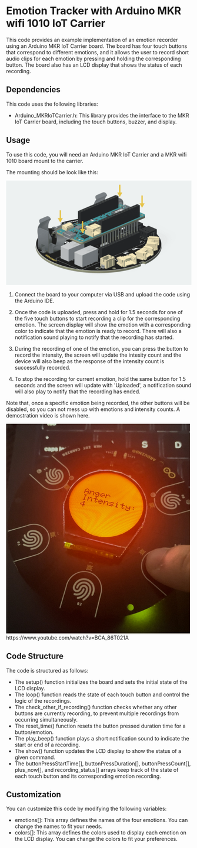 # Emotion Tracker with Arduino MKR wifi 1010 IoT Carrier

This code provides an example implementation of an emotion recorder using an Arduino MKR IoT Carrier board. The board has four touch buttons that correspond to different emotions, and it allows the user to record short audio clips for each emotion by pressing and holding the corresponding button. The board also has an LCD display that shows the status of each recording.

## Dependencies

This code uses the following libraries:

- Arduino_MKRIoTCarrier.h: This library provides the interface to the MKR IoT Carrier board, including the touch buttons, buzzer, and display.

## Usage

To use this code, you will need an Arduino MKR IoT Carrier and a MKR wifi 1010 board mount to the carrier.

The mounting should be look like this:

![Connection](./images/1.png)

1. Connect the board to your computer via USB and upload the code using the Arduino IDE.

2. Once the code is uploaded, press and hold for 1.5 seconds for one of the five touch buttons to start recording a clip for the corresponding emotion. The screen display will show the emotion with a corresponding color to indicate that the emotion is ready to record. There will also a notification sound playing to notify that the recording has started.

3. During the recording of one of the emotion, you can press the button to record the intensity, the screen will update the intesity count and the device will also beep as the response of the intensity count is successfully recorded.

4. To stop the recording for current emotion, hold the same button for 1.5 seconds and the screen will update with 'Uploaded', a notification sound will also play to notify that the recording has ended.

Note that, once a specific emotion being recorded, the other buttons will be disabled, so you can not mess up with emotions and intensity counts. A demostration video is shown here.

<img src="./images/2.jpg" width="500">
https://www.youtube.com/watch?v=BCA_86T021A

## Code Structure
The code is structured as follows:

- The setup() function initializes the board and sets the initial state of the LCD display.
- The loop() function reads the state of each touch button and control the logic of the recordings.
- The check_other_if_recording() function checks whether any other buttons are currently recording, to prevent multiple recordings from occurring simultaneously.
- The reset_time() function resets the button pressed duration time for a button/emotion.
- The play_beep() function plays a short notification sound to indicate the start or end of a recording.
- The show() function updates the LCD display to show the status of a given command.
- The buttonPressStartTime[], buttonPressDuration[], buttonPressCount[], plus_now[], and recording_status[] arrays keep track of the state of each touch button and its corresponding emotion recording.

## Customization
You can customize this code by modifying the following variables:

- emotions[]: This array defines the names of the four emotions. You can change the names to fit your needs.
- colors[]: This array defines the colors used to display each emotion on the LCD display. You can change the colors to fit your preferences.
